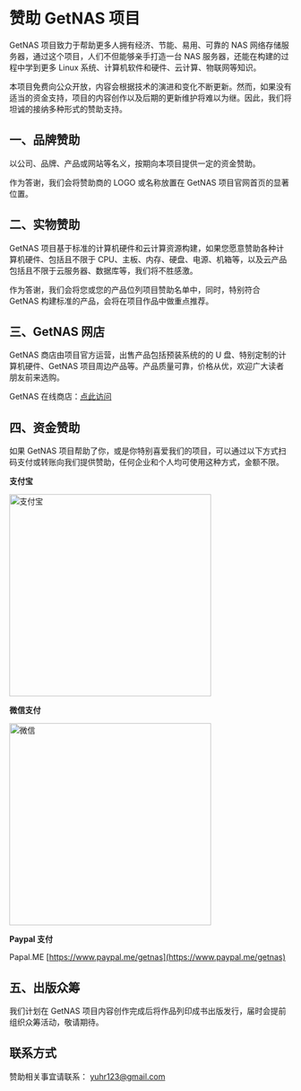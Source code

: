 # 赞助 GetNAS 项目

GetNAS 项目致力于帮助更多人拥有经济、节能、易用、可靠的 NAS 网络存储服务器，通过这个项目，人们不但能够亲手打造一台 NAS 服务器，还能在构建的过程中学到更多 Linux 系统、计算机软件和硬件、云计算、物联网等知识。

本项目免费向公众开放，内容会根据技术的演进和变化不断更新。然而，如果没有适当的资金支持，项目的内容创作以及后期的更新维护将难以为继。因此，我们将坦诚的接纳多种形式的赞助支持。

## 一、品牌赞助

以公司、品牌、产品或网站等名义，按期向本项目提供一定的资金赞助。

作为答谢，我们会将赞助商的 LOGO 或名称放置在 GetNAS 项目官网首页的显著位置。

## 二、实物赞助

GetNAS 项目基于标准的计算机硬件和云计算资源构建，如果您愿意赞助各种计算机硬件、包括且不限于 CPU、主板、内存、硬盘、电源、机箱等，以及云产品包括且不限于云服务器、数据库等，我们将不胜感激。

作为答谢，我们会将您或您的产品位列项目赞助名单中，同时，特别符合 GetNAS 构建标准的产品，会将在项目作品中做重点推荐。

## 三、GetNAS 网店

GetNAS 商店由项目官方运营，出售产品包括预装系统的的 U 盘、特别定制的计算机硬件、GetNAS 项目周边产品等。产品质量可靠，价格从优，欢迎广大读者朋友前来选购。

GetNAS 在线商店：[点此访问](https://weidian.com/?userid=342133488)

## 四、资金赞助

如果 GetNAS 项目帮助了你，或是你特别喜爱我们的项目，可以通过以下方式扫码支付或转账向我们提供赞助，任何企业和个人均可使用这种方式，金额不限。

**支付宝**

<img src="https://raw.githubusercontent.com/getnas/getnas/master/sponsor/alipay-code.jpg" alt="支付宝" width="360">

**微信支付**

<img src="https://raw.githubusercontent.com/getnas/getnas/master/sponsor/wx-code.jpg" alt="微信" width="360">

**Paypal 支付**

Papal.ME [https://www.paypal.me/getnas](https://www.paypal.me/getnas)

## 五、出版众筹

我们计划在 GetNAS 项目内容创作完成后将作品列印成书出版发行，届时会提前组织众筹活动，敬请期待。

## 联系方式

赞助相关事宜请联系： [yuhr123@gmail.com](mailto:yuhr123@gmail.com)

